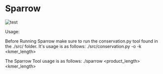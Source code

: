 # Sparrow

![test](http://www.prism.gatech.edu/~yasvanth3/Venn.png)

Usage:

Before Running Sparrow make sure to run the conservation.py tool found in the ./src/ folder. It's usage is as follows:
./src/conservation.py -o <outputFileName> -k <kmer_length> <inputFileName>

The Sparrow Tool usage is as follows:
./sparrow <inputFasta> <product_length> <kmer_length> <conservation file>
